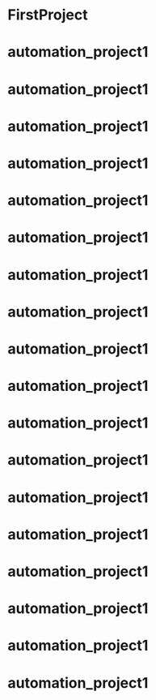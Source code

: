 # FirstProject
# automation_project1
# automation_project1
# automation_project1
# automation_project1
# automation_project1
# automation_project1
# automation_project1
# automation_project1
# automation_project1
# automation_project1
# automation_project1
# automation_project1
# automation_project1
# automation_project1
# automation_project1
# automation_project1
# automation_project1
# automation_project1
